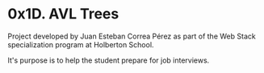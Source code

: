 # 0x1D. AVL Trees

Project developed by Juan Esteban Correa Pérez as part of the Web Stack specialization program at Holberton School.

It's purpose is to help the student prepare for job interviews.
